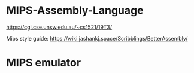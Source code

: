 # MIPS-Assembly-Language

https://cgi.cse.unsw.edu.au/~cs1521/19T3/

Mips style guide: https://wiki.jashankj.space/Scribblings/BetterAssembly/


# MIPS emulator
